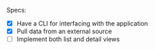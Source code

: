 Specs:

- [x] Have a CLI for interfacing with the application
- [x] Pull data from an external source
- [ ] Implement both list and detail views
